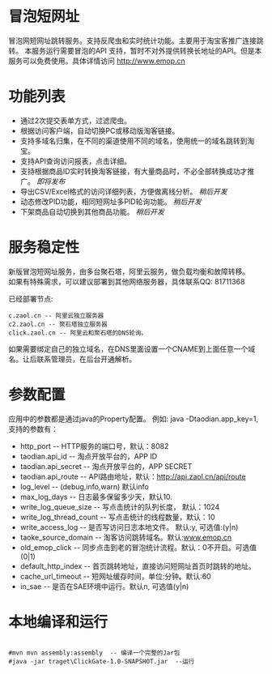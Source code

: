 冒泡短网址
========

冒泡网短网址跳转服务。支持反爬虫和实时统计功能。主要用于淘宝客推广连接跳转。 本服务运行需要冒泡的API
支持，暂时不对外提供转换长地址的API。但是本服务可以免费使用。具体详情访问 http://www.emop.cn

功能列表
=======
*  通过2次提交表单方式，过滤爬虫。
*  根据访问客户端，自动切换PC或移动版淘客链接。
*  支持多域名归集，在不同的渠道使用不同的域名，使用统一的域名跳转到淘宝。
*  支持API查询访问报表，点击详细。
*  支持根据商品ID实时转换淘客链接，有大量商品时，不必全部转换成功才推广。 *即将发布*
*  导出CSV/Excel格式的访问详细列表，方便做离线分析。 *稍后开发*
*  动态修改PID功能，相同短网址多PID轮询功能。 *稍后开发*
*  下架商品自动切换到其他商品功能。  *稍后开发*

服务稳定性
========
新版冒泡短网址服务，由多台聚石塔，阿里云服务，做负载均衡和故障转移。  
如果有特殊需求，可以建议部署到其他网络服务器，具体联系QQ: 81711368

已经部署节点:

```
c.zaol.cn -- 阿里云独立服务器  
c2.zaol.cn -- 聚石塔独立服务器  
click.zaol.cn -- 阿里云和聚石塔的DNS轮询。  
```

如果需要绑定自己的独立域名，在DNS里面设置一个CNAME到上面任意一个域名。让后联系管理员，在后台开通解析。


参数配置
=======

应用中的参数都是通过java的Property配置。 例如: java -Dtaodian.app_key=1, 支持的参数有：

*  http_port -- HTTP服务的端口号，默认：8082
*  taodian.api_id -- 淘点开放平台的，APP ID
*  taodian.api_secret -- 淘点开放平台的，APP SECRET
*  taodian.api_route -- API路由地址，默认：http://api.zaol.cn/api/route
*  log_level -- (debug,info,warn) 默认info
*  max_log_days -- 日志最多保留多少天，默认10.
*  write_log_queue_size -- 写点击统计的队列长度， 默认：1024
*  write_log_thread_count -- 写点击统计的线程数量，默认：10
*  write_access_log -- 是否写访问日志本地文件。 默认:y, 可选值:(y|n)
*  taoke_source_domain -- 淘客访问跳转域名。默认:www.emop.cn
*  old_emop_click -- 同步点击到老的冒泡统计流程。默认：0不开启。可选值(0|1)
*  default_http_index -- 首页跳转地址，直接访问短网址首页时跳转的地址。
*  cache_url_timeout -- 短网址缓存时间，单位:分钟。默认:60
*  in_sae -- 是否在SAE环境中运行。默认n, 可选值(y|n)

本地编译和运行
===========

```

#mvn mvn assembly:assembly  -- 编译一个完整的Jar包
#java -jar traget\ClickGate-1.0-SNAPSHOT.jar  --运行
```
